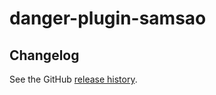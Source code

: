# danger-plugin-samsao

## Changelog

See the GitHub [release history](https://github.com/ptessier/danger-plugin-samsao/releases).
